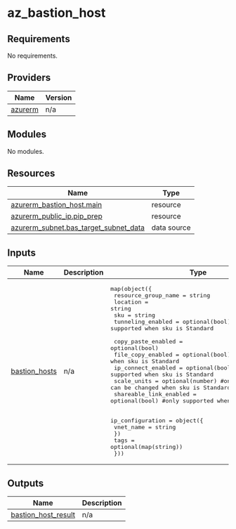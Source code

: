 # az_bastion_host

<!-- BEGINNING OF PRE-COMMIT-TERRAFORM DOCS HOOK -->
## Requirements

No requirements.

## Providers

| Name | Version |
|------|---------|
| <a name="provider_azurerm"></a> [azurerm](#provider\_azurerm) | n/a |

## Modules

No modules.

## Resources

| Name | Type |
|------|------|
| [azurerm_bastion_host.main](https://registry.terraform.io/providers/hashicorp/azurerm/latest/docs/resources/bastion_host) | resource |
| [azurerm_public_ip.pip_prep](https://registry.terraform.io/providers/hashicorp/azurerm/latest/docs/resources/public_ip) | resource |
| [azurerm_subnet.bas_target_subnet_data](https://registry.terraform.io/providers/hashicorp/azurerm/latest/docs/data-sources/subnet) | data source |

## Inputs

| Name | Description | Type | Default | Required |
|------|-------------|------|---------|:--------:|
| <a name="input_bastion_hosts"></a> [bastion\_hosts](#input\_bastion\_hosts) | n/a | <pre>map(object({<br>    resource_group_name = string<br>    location            = string<br>    sku                 = string<br>    tunneling_enabled   = optional(bool) #only supported when sku is Standard<br><br>    copy_paste_enabled     = optional(bool)<br>    file_copy_enabled      = optional(bool)   #only supported when sku is Standard<br>    ip_connect_enabled     = optional(bool)   #only supported when sku is Standard<br>    scale_units            = optional(number) #only can be changed when sku is Standard.<br>    shareable_link_enabled = optional(bool)   #only supported when sku is Standard<br><br>    ip_configuration = object({<br>      vnet_name = string<br>    })<br>    tags = optional(map(string))<br>  }))</pre> | `null` | no |

## Outputs

| Name | Description |
|------|-------------|
| <a name="output_bastion_host_result"></a> [bastion\_host\_result](#output\_bastion\_host\_result) | n/a |
<!-- END OF PRE-COMMIT-TERRAFORM DOCS HOOK -->
